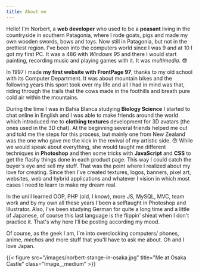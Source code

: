 ```yaml
---
title: About me
---
```


Hello! I'm Norbert, a **web developer** who used to be a **peasant** living in the countryside in southern Patagonia, where I rode goats, pigs and made my own wooden swords, bows and toys. Now still in Patagonia, but not in the prettiest region. 
I've been into the computers world since I was 9 and at 10 I got my first PC. It was a 486 with *Windows 95* and there I would start painting, recording music and playing games with it. It was *multimedia*. :sunglasses:

In 1997 I made **my first website with FrontPage 97**, thanks to my old school with its Computer Department. It was about mountain bikes and the following years this sport took over my life and all I had in mind was that, riding through the trails that the cows made in the foothills and breath pure cold air within the mountains.

During the time I was in Bahía Blanca studying **Biology Science** I started to chat online in English and I was able to make friends around the world which introduced me to **clothing textures** development for 3D avatars (the ones used in the 3D chat). At the beginning several friends helped me out and told me the steps for this process, but mainly one from New Zealand was the one who gave me the kick in the revival of my artistic side. :hushed: While we would speak about everything, she would taught me different techniques in **Photoshop** and then some tricks with **JavaScript** and **CSS** to get the flashy things done in each product page. This way I could catch the buyer's eye and sell my stuff. That was the point where I realized about my love for creating. Since then I've created textures, logos, banners, pixel art, websites, web and hybrid applications and whatever I vision in which most cases I need to learn to make my dream real.

In the uni I learned OOP, PHP (old, I know), more JS, MySQL, MVC, team work and by my own all these years I'been a selftaught in Photoshop and Illustrator. Also, I've been studying German for quite a long time and a little of Japanese, of course this last language is the flippin' shieat when I don't practice it. That's why here I'll be posting according my mood.

Of course, as the geek I am, I`m into overclocking computers/ phones, anime, *mechas* and more stuff that you'll have to ask me about. Oh and I love Japan.


{{< figure src="/images/norbert-stange-in-osaka.jpg" title="Me at Osaka Castle" class="Image__medium" >}}





